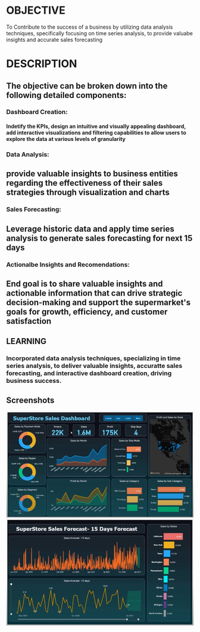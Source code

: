 <h1>OBJECTIVE</h1>
<p>To Contribute to the success of a business by utilizing data analysis techniques, specifically focusing on time series analysis, to provide valuabe insights and accurate sales forecasting</p>

<h1>DESCRIPTION</h1>
<h2>The objective can be broken down into the following detailed components:</h2>
<h3>Dashboard Creation:</h3><h4>Indetify the KPIs, design an intuitive and visually appealing dashboard, add interactive visualizations and filtering capabilities to allow users to explore the data at various levels of granularity</h4>
<h3>Data Analysis:</h3><h2>provide valuable insights to business entities regarding the effectiveness of their sales strategies through visualization and charts</h2>
<h3>Sales Forecasting:</h3><h2>Leverage historic data and apply time series analysis to generate sales forecasting for next 15 days</h2>
<h3>Actionalbe Insights and Recomendations:</h3><h2>End goal is to share valuable insights and actionable information that can drive strategic decision-making and support the supermarket's goals for growth, efficiency, and customer satisfaction</h2>
<h2>LEARNING</h2>
<h3>Incorporated data analysis techniques, specializing in time series analysis, to deliver valuable insights, accuratte sales forecasting, and interactive dashboard creation, driving business success.</h3>
<h2>Screenshots</h2>
<img src="Screenshot 2024-07-04 194003.png"  >
<br>
<img src="Screenshot 2024-07-04 201633.png">
